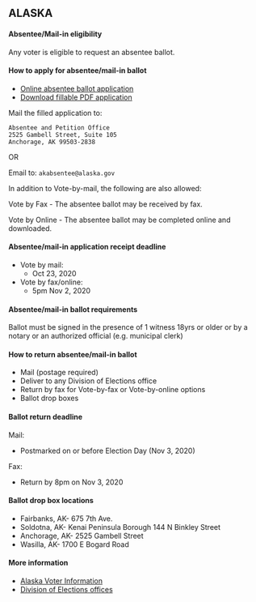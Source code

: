 ## ALASKA


#### Absentee/Mail-in eligibility 
Any voter is eligible to request an absentee ballot. 

#### How to apply for absentee/mail-in ballot 
* [Online absentee ballot application](https://absenteeballotapplication.alaska.gov/)
* [Download fillable PDF application](http://www.elections.alaska.gov/doc/forms/C06C.pdf)

Mail the filled application to:

```
Absentee and Petition Office
2525 Gambell Street, Suite 105
Anchorage, AK 99503-2838
```

OR

Email to: `akabsentee@alaska.gov`

In addition to Vote-by-mail, the following are also allowed: 

Vote by Fax -
The absentee ballot may be received by fax.

Vote by Online - The absentee ballot may be completed online and downloaded.

#### Absentee/mail-in application receipt deadline
* Vote by mail:
  * Oct 23, 2020
* Vote by fax/online:
  * 5pm Nov 2, 2020

#### Absentee/mail-in ballot requirements
Ballot must be signed in the presence of 1 witness 18yrs or older or by a notary or an authorized official (e.g. municipal clerk)

#### How to return absentee/mail-in ballot
* Mail (postage required)
* Deliver to any Division of Elections office
* Return by fax for Vote-by-fax or Vote-by-online options
* Ballot drop boxes 

#### Ballot return deadline
Mail:
* Postmarked on or before Election Day
(Nov 3, 2020)

Fax:
* Return by 8pm on Nov 3, 2020

#### Ballot drop box locations
* Fairbanks, AK- 675 7th Ave. 
* Soldotna, AK- Kenai Peninsula Borough 144 N Binkley Street 
* Anchorage, AK- 2525 Gambell Street 
* Wasilla, AK- 1700 E Bogard Road

#### More information
* [Alaska Voter Information](https://elections.alaska.gov/Core/AKvoterinformation.php)
* [Division of Elections offices](https://www.elections.alaska.gov/Core/contactusandsitemap.php)